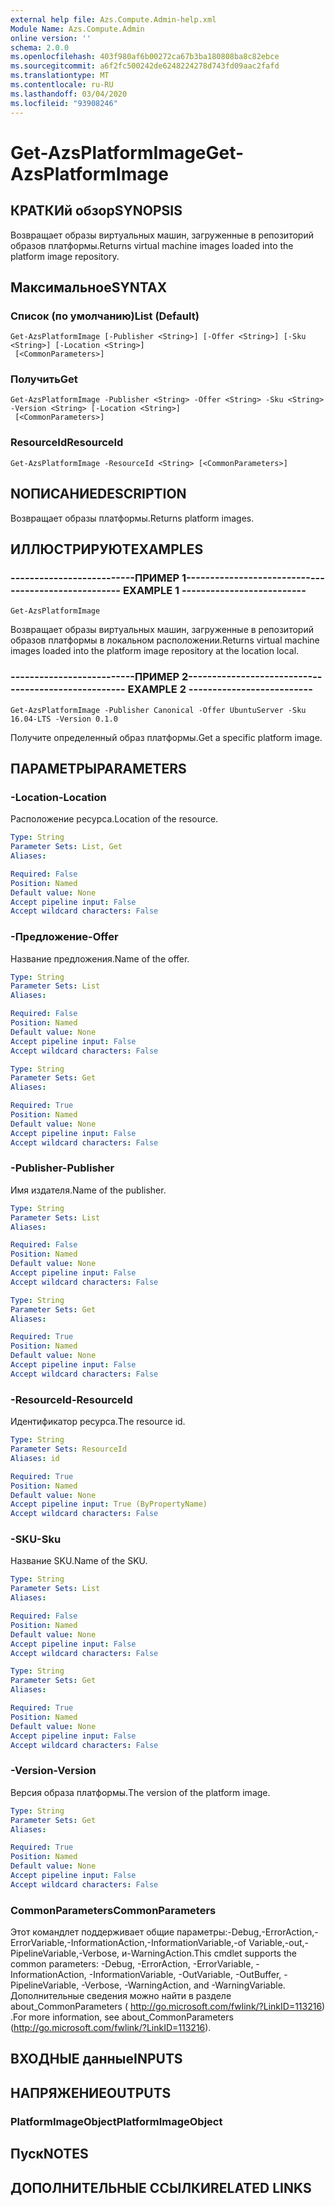 ```yaml
---
external help file: Azs.Compute.Admin-help.xml
Module Name: Azs.Compute.Admin
online version: ''
schema: 2.0.0
ms.openlocfilehash: 403f980af6b00272ca67b3ba180808ba8c82ebce
ms.sourcegitcommit: a6f2fc500242de6248224278d743fd09aac2fafd
ms.translationtype: MT
ms.contentlocale: ru-RU
ms.lasthandoff: 03/04/2020
ms.locfileid: "93908246"
---
```

# <span data-ttu-id="54474-101">Get-AzsPlatformImage</span><span class="sxs-lookup"><span data-stu-id="54474-101">Get-AzsPlatformImage</span></span>

## <span data-ttu-id="54474-102">КРАТКИй обзор</span><span class="sxs-lookup"><span data-stu-id="54474-102">SYNOPSIS</span></span>
<span data-ttu-id="54474-103">Возвращает образы виртуальных машин, загруженные в репозиторий образов платформы.</span><span class="sxs-lookup"><span data-stu-id="54474-103">Returns virtual machine images loaded into the platform image repository.</span></span>

## <span data-ttu-id="54474-104">Максимальное</span><span class="sxs-lookup"><span data-stu-id="54474-104">SYNTAX</span></span>

### <span data-ttu-id="54474-105">Список (по умолчанию)</span><span class="sxs-lookup"><span data-stu-id="54474-105">List (Default)</span></span>
```
Get-AzsPlatformImage [-Publisher <String>] [-Offer <String>] [-Sku <String>] [-Location <String>]
 [<CommonParameters>]
```

### <span data-ttu-id="54474-106">Получить</span><span class="sxs-lookup"><span data-stu-id="54474-106">Get</span></span>
```
Get-AzsPlatformImage -Publisher <String> -Offer <String> -Sku <String> -Version <String> [-Location <String>]
 [<CommonParameters>]
```

### <span data-ttu-id="54474-107">ResourceId</span><span class="sxs-lookup"><span data-stu-id="54474-107">ResourceId</span></span>
```
Get-AzsPlatformImage -ResourceId <String> [<CommonParameters>]
```

## <span data-ttu-id="54474-108">NОПИСАНИЕ</span><span class="sxs-lookup"><span data-stu-id="54474-108">DESCRIPTION</span></span>
<span data-ttu-id="54474-109">Возвращает образы платформы.</span><span class="sxs-lookup"><span data-stu-id="54474-109">Returns platform images.</span></span>

## <span data-ttu-id="54474-110">ИЛЛЮСТРИРУЮТ</span><span class="sxs-lookup"><span data-stu-id="54474-110">EXAMPLES</span></span>

### <span data-ttu-id="54474-111">--------------------------ПРИМЕР 1--------------------------</span><span class="sxs-lookup"><span data-stu-id="54474-111">-------------------------- EXAMPLE 1 --------------------------</span></span>
```
Get-AzsPlatformImage
```

<span data-ttu-id="54474-112">Возвращает образы виртуальных машин, загруженные в репозиторий образов платформы в локальном расположении.</span><span class="sxs-lookup"><span data-stu-id="54474-112">Returns virtual machine images loaded into the platform image repository at the location local.</span></span>

### <span data-ttu-id="54474-113">--------------------------ПРИМЕР 2--------------------------</span><span class="sxs-lookup"><span data-stu-id="54474-113">-------------------------- EXAMPLE 2 --------------------------</span></span>
```
Get-AzsPlatformImage -Publisher Canonical -Offer UbuntuServer -Sku 16.04-LTS -Version 0.1.0
```

<span data-ttu-id="54474-114">Получите определенный образ платформы.</span><span class="sxs-lookup"><span data-stu-id="54474-114">Get a specific platform image.</span></span>

## <span data-ttu-id="54474-115">ПАРАМЕТРЫ</span><span class="sxs-lookup"><span data-stu-id="54474-115">PARAMETERS</span></span>

### <span data-ttu-id="54474-116">-Location</span><span class="sxs-lookup"><span data-stu-id="54474-116">-Location</span></span>
<span data-ttu-id="54474-117">Расположение ресурса.</span><span class="sxs-lookup"><span data-stu-id="54474-117">Location of the resource.</span></span>

```yaml
Type: String
Parameter Sets: List, Get
Aliases: 

Required: False
Position: Named
Default value: None
Accept pipeline input: False
Accept wildcard characters: False
```

### <span data-ttu-id="54474-118">-Предложение</span><span class="sxs-lookup"><span data-stu-id="54474-118">-Offer</span></span>
<span data-ttu-id="54474-119">Название предложения.</span><span class="sxs-lookup"><span data-stu-id="54474-119">Name of the offer.</span></span>

```yaml
Type: String
Parameter Sets: List
Aliases: 

Required: False
Position: Named
Default value: None
Accept pipeline input: False
Accept wildcard characters: False
```

```yaml
Type: String
Parameter Sets: Get
Aliases: 

Required: True
Position: Named
Default value: None
Accept pipeline input: False
Accept wildcard characters: False
```

### <span data-ttu-id="54474-120">-Publisher</span><span class="sxs-lookup"><span data-stu-id="54474-120">-Publisher</span></span>
<span data-ttu-id="54474-121">Имя издателя.</span><span class="sxs-lookup"><span data-stu-id="54474-121">Name of the publisher.</span></span>

```yaml
Type: String
Parameter Sets: List
Aliases: 

Required: False
Position: Named
Default value: None
Accept pipeline input: False
Accept wildcard characters: False
```

```yaml
Type: String
Parameter Sets: Get
Aliases: 

Required: True
Position: Named
Default value: None
Accept pipeline input: False
Accept wildcard characters: False
```

### <span data-ttu-id="54474-122">-ResourceId</span><span class="sxs-lookup"><span data-stu-id="54474-122">-ResourceId</span></span>
<span data-ttu-id="54474-123">Идентификатор ресурса.</span><span class="sxs-lookup"><span data-stu-id="54474-123">The resource id.</span></span>

```yaml
Type: String
Parameter Sets: ResourceId
Aliases: id

Required: True
Position: Named
Default value: None
Accept pipeline input: True (ByPropertyName)
Accept wildcard characters: False
```

### <span data-ttu-id="54474-124">-SKU</span><span class="sxs-lookup"><span data-stu-id="54474-124">-Sku</span></span>
<span data-ttu-id="54474-125">Название SKU.</span><span class="sxs-lookup"><span data-stu-id="54474-125">Name of the SKU.</span></span>

```yaml
Type: String
Parameter Sets: List
Aliases: 

Required: False
Position: Named
Default value: None
Accept pipeline input: False
Accept wildcard characters: False
```

```yaml
Type: String
Parameter Sets: Get
Aliases: 

Required: True
Position: Named
Default value: None
Accept pipeline input: False
Accept wildcard characters: False
```

### <span data-ttu-id="54474-126">-Version</span><span class="sxs-lookup"><span data-stu-id="54474-126">-Version</span></span>
<span data-ttu-id="54474-127">Версия образа платформы.</span><span class="sxs-lookup"><span data-stu-id="54474-127">The version of the platform image.</span></span>

```yaml
Type: String
Parameter Sets: Get
Aliases: 

Required: True
Position: Named
Default value: None
Accept pipeline input: False
Accept wildcard characters: False
```

### <span data-ttu-id="54474-128">CommonParameters</span><span class="sxs-lookup"><span data-stu-id="54474-128">CommonParameters</span></span>
<span data-ttu-id="54474-129">Этот командлет поддерживает общие параметры:-Debug,-ErrorAction,-ErrorVariable,-InformationAction,-InformationVariable,-of Variable,-out,-PipelineVariable,-Verbose, и-WarningAction.</span><span class="sxs-lookup"><span data-stu-id="54474-129">This cmdlet supports the common parameters: -Debug, -ErrorAction, -ErrorVariable, -InformationAction, -InformationVariable, -OutVariable, -OutBuffer, -PipelineVariable, -Verbose, -WarningAction, and -WarningVariable.</span></span> <span data-ttu-id="54474-130">Дополнительные сведения можно найти в разделе about_CommonParameters ( http://go.microsoft.com/fwlink/?LinkID=113216) .</span><span class="sxs-lookup"><span data-stu-id="54474-130">For more information, see about_CommonParameters (http://go.microsoft.com/fwlink/?LinkID=113216).</span></span>

## <span data-ttu-id="54474-131">ВХОДНЫЕ данные</span><span class="sxs-lookup"><span data-stu-id="54474-131">INPUTS</span></span>

## <span data-ttu-id="54474-132">НАПРЯЖЕНИЕ</span><span class="sxs-lookup"><span data-stu-id="54474-132">OUTPUTS</span></span>

### <span data-ttu-id="54474-133">PlatformImageObject</span><span class="sxs-lookup"><span data-stu-id="54474-133">PlatformImageObject</span></span>

## <span data-ttu-id="54474-134">Пуск</span><span class="sxs-lookup"><span data-stu-id="54474-134">NOTES</span></span>

## <span data-ttu-id="54474-135">ДОПОЛНИТЕЛЬНЫЕ ССЫЛКИ</span><span class="sxs-lookup"><span data-stu-id="54474-135">RELATED LINKS</span></span>

